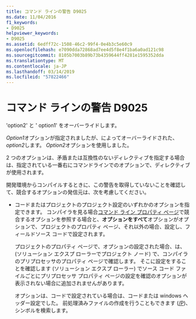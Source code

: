 ```yaml
---
title: コマンド ラインの警告 D9025
ms.date: 11/04/2016
f1_keywords:
- D9025
helpviewer_keywords:
- D9025
ms.assetid: 6edff72c-1508-46c2-99f4-0e4b3c5e60c9
ms.openlocfilehash: e7090dda72868ad7ee4d5f8e4f1ba6a0ad121c98
ms.sourcegitcommit: 8105b7003b89b73b4359644ff4281e1595352dda
ms.translationtype: MT
ms.contentlocale: ja-JP
ms.lasthandoff: 03/14/2019
ms.locfileid: "57822466"
---
```

# <a name="command-line-warning-d9025"></a>コマンド ラインの警告 D9025

'option2' と ' option1' をオーバーライドします。

*Option1*オプションが指定されましたが、によってオーバーライドされた、 *option2*します。 *Option2*オプションを使用しました。

2 つのオプションは、矛盾または互換性のないディレクティブを指定する場合は、指定されている一番右にコマンドラインでのオプションで、ディレクティブが使用されます。

開発環境からコンパイルするときに、この警告を取得していないことを確認して、競合するオプションの発信元は、次を考慮してください。

- コードまたはプロジェクトのプロジェクト設定のいずれかのオプションを指定できます。 コンパイラを見る場合[コマンド ライン プロパティ ページ](../../build/reference/command-line-property-pages.md)で競合するオプションを参照する場合と、**オプションをすべて**オプションがオプションで、プロジェクトのプロパティ ページ、それ以外の場合、設定し、フィールドソース コードで設定されます。

   プロジェクトのプロパティ ページで、オプションの設定された場合、は、(ソリューション エクスプ ローラーでプロジェクト ノード) で、コンパイラのプリプロセッサのプロパティ ページで確認します。  そこに設定をすることを確認します (ソリューション エクスプ ローラー) でソース コード ファイルごとにプリプロセッサ プロパティ ページの設定を確認のオプションが表示されない場合に追加されませんがあります。

   オプションは、コードで設定されている場合は、コードまたは windows ヘッダー設定でした。  前処理済みファイルの作成を行うこともできます ([/P](../../build/reference/p-preprocess-to-a-file.md))、シンボルを検索します。